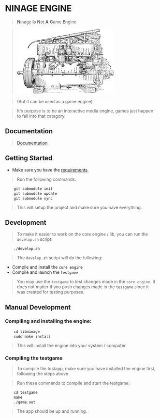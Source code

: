 # NINAGE ENGINE
> **N**inage **I**s **N**ot **A** **G**ame **E**ngine

> ![alt text](77599_vrlrc_engine_sm.gif)

> (But it can be used as a game engine)

> It's purpose is to be an interactive media engine, games just happen
> to fall into that catagory.

## Documentation
> [Documentation](DOCUMENTATION.md)

## Getting Started
* Make sure you have the [requirements](REQUIREMENTS.md).
> Run the following commands:

        git submodule init
        git submodule update
        git submodule sync

> This will setup the project and make sure you have everything.

## Development
> To make it easier to work on the core engine / lib, you can run
> the `develop.sh` script.

        ./develop.sh

> The `develop.sh` script will do the following:
* Compile and install the `core engine`
* Compile and launch the `testgame`

> You may use the `testgame` to test changes made in the `core engine`.
> It does not matter if you push changes made in the `testgame` since it
> was created for testing purposes.

## Manual Development
### Compiling and installing the engine:

        cd libninage
        sudo make install

> This will install the engine into your system / computer.

### Compiling the testgame
> To compile the testapp, make sure you have installed the engine first,
> following the steps above.

> Run these commands to compile and start the testgame:

        cd testgame
        make
        ./game.out

> The app should be up and running.
